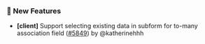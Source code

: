 ### 🎉 New Features

- **[client]** Support selecting existing data in subform for to-many association field ([#5849](https://github.com/nocobase/nocobase/pull/5849)) by @katherinehhh

